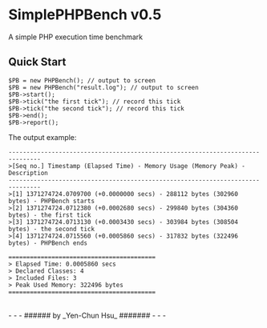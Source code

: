 SimplePHPBench v0.5
===================

A simple PHP execution time benchmark

Quick Start
-----------
    
    $PB = new PHPBench(); // output to screen
    $PB = new PHPBench("result.log"); // output to screen
    $PB->start();
    $PB->tick("the first tick"); // record this tick
    $PB->tick("the second tick"); // record this tick
    $PB->end();
    $PB->report();
    
    
The output example:

    -------------------------------------------------------------------------------
    >[Seq no.] Timestamp (Elapsed Time) - Memory Usage (Memory Peak) - Description
    -------------------------------------------------------------------------------
    >[1] 1371274724.0709700 (+0.0000000 secs) - 288112 bytes (302960 bytes) - PHPBench starts
    >[2] 1371274724.0712380 (+0.0002680 secs) - 299840 bytes (304360 bytes) - the first tick
    >[3] 1371274724.0713130 (+0.0003430 secs) - 303984 bytes (308504 bytes) - the second tick
    >[4] 1371274724.0715560 (+0.0005860 secs) - 317832 bytes (322496 bytes) - PHPBench ends

    =========================================
    > Elapsed Time: 0.0005860 secs
    > Declared Classes: 4
    > Included Files: 3
    > Peak Used Memory: 322496 bytes
    =========================================

<br />
- - -
###### by _Yen-Chun Hsu_ #######
- - -
